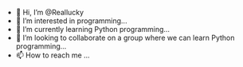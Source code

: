- 👋 Hi, I’m @Reallucky
- 👀 I’m interested in programming...
- 🌱 I’m currently learning Python programming...
- 💞️ I’m looking to collaborate on a group where we can learn Python programming...
- 📫 How to reach me ...

<!---
Reallucky is a ✨ special ✨ repository because its `README.md` (this file) appears on your GitHub profile.
You can click the Preview link to take a look at your changes.
--->
